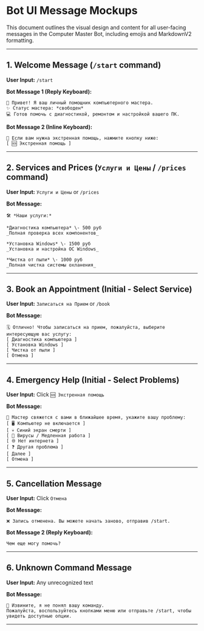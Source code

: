 # Bot UI Message Mockups

This document outlines the visual design and content for all user-facing messages in the Computer Master Bot, including emojis and MarkdownV2 formatting.

---

## 1. Welcome Message (`/start` command)

**User Input:** `/start`

**Bot Message 1 (Reply Keyboard):**
```
👋 Привет! Я ваш личный помощник компьютерного мастера.
✨ Статус мастера: *свободен*
💻 Готов помочь с диагностикой, ремонтом и настройкой вашего ПК.
```
**Bot Message 2 (Inline Keyboard):**
```
🚨 Если вам нужна экстренная помощь, нажмите кнопку ниже:
[ 🆘 Экстренная помощь ]
```

---

## 2. Services and Prices (`Услуги и Цены` / `/prices` command)

**User Input:** `Услуги и Цены` or `/prices`

**Bot Message:**
```
🛠️ *Наши услуги:*

*Диагностика компьютера* \- 500 руб
_Полная проверка всех компонентов_

*Установка Windows* \- 1500 руб
_Установка и настройка ОС Windows_

*Чистка от пыли* \- 1000 руб
_Полная чистка системы охланения_
```

---

## 3. Book an Appointment (Initial - Select Service)

**User Input:** `Записаться на Прием` or `/book`

**Bot Message:**
```
🗓️ Отлично! Чтобы записаться на прием, пожалуйста, выберите интересующую вас услугу:
[ Диагностика компьютера ]
[ Установка Windows ]
[ Чистка от пыли ]
[ Отмена ]
```

---

## 4. Emergency Help (Initial - Select Problems)

**User Input:** Click `🆘 Экстренная помощь`

**Bot Message:**
```
🚨 Мастер свяжется с вами в ближайшее время, укажите вашу проблему:
[ 🖥️ Компьютер не включается ]
[ 💀 Синий экран смерти ]
[ 🐌 Вирусы / Медленная работа ]
[ 🌐 Нет интернета ]
[ ❓ Другая проблема ]
[ Далее ]
[ Отмена ]
```

---

## 5. Cancellation Message

**User Input:** Click `Отмена`

**Bot Message:**
```
❌ Запись отменена. Вы можете начать заново, отправив /start.
```
**Bot Message 2 (Reply Keyboard):**
```
Чем еще могу помочь?
```

---

## 6. Unknown Command Message

**User Input:** Any unrecognized text

**Bot Message:**
```
🤔 Извините, я не понял вашу команду.
Пожалуйста, воспользуйтесь кнопками меню или отправьте /start, чтобы увидеть доступные опции.
```

---
